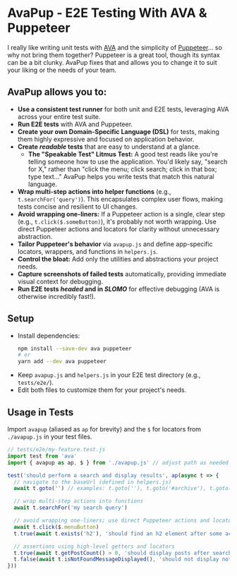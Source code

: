 # AvaPup - E2E Testing With AVA & Puppeteer

I really like writing unit tests with [AVA](https://avajs.dev/) and the simplicity of [Puppeteer](https://pptr.dev/)... so why not bring them together? Puppeteer is a great tool, though its syntax can be a bit clunky. AvaPup fixes that and allows you to change it to suit your liking or the needs of your team.

## AvaPup allows you to:

* **Use a consistent test runner** for both unit and E2E tests, leveraging AVA across your entire test suite.
* **Run E2E tests** with AVA and Puppeteer.
* **Create your own Domain-Specific Language (DSL)** for tests, making them highly expressive and focused on application behavior.
* **Create _readable_ tests** that are easy to understand at a glance.
    * **The "Speakable Test" Litmus Test:** A good test reads like you're telling someone how to use the application. You'd likely say, "search for X," rather than "click the menu; click search; click in that box; type text..." AvaPup helps you write tests that match this natural language.
* **Wrap multi-step actions into helper functions** (e.g., `t.searchFor('query')`). This encapsulates complex user flows, making tests concise and resilient to UI changes.
* **Avoid wrapping one-liners:** If a Puppeteer action is a single, clear step (e.g., `t.click($.someButton)`), it's probably not worth wrapping. Use direct Puppeteer actions and locators for clarity without unnecessary abstraction.
* **Tailor Puppeteer's behavior** via `avapup.js` and define app-specific locators, wrappers, and functions in `helpers.js`.
* **Control the bloat:** Add only the utilities and abstractions your project needs.
* **Capture screenshots of failed tests** automatically, providing immediate visual context for debugging.
* **Run E2E tests _headed_ and in _SLOMO_** for effective debugging (AVA is otherwise incredibly fast!).

## Setup

* Install dependencies:
    ```bash
    npm install --save-dev ava puppeteer
    # or
    yarn add --dev ava puppeteer
    ```
* Keep `avapup.js` and `helpers.js` in your E2E test directory (e.g., `tests/e2e/`).
* Edit both files to customize them for your project's needs.

## Usage in Tests

Import `avapup` (aliased as `ap` for brevity) and the `$` for locators from `./avapup.js` in your test files.

```javascript
// tests/e2e/my-feature.test.js
import test from 'ava'
import { avapup as ap, $ } from './avapup.js' // adjust path as needed

test('should perform a search and display results', ap(async t => {
  // navigate to the baseUrl (defined in helpers.js)
  await t.goto('') // examples: t.goto(''), t.goto('#archive'), t.goto('/some/path')

  // wrap multi-step actions into functions
  await t.searchFor('my search query')

  // avoid wrapping one-liners; use direct Puppeteer actions and locators
  await t.click($.menuButton)
  t.true(await t.exists('h2'), 'should find an h2 element after some action') // Corrected '22' to 'h2'

  // assertions using high-level getters and locators
  t.true(await t.getPostCount() > 0, 'should display posts after search')
  t.false(await t.isNotFoundMessageDisplayed(), 'should not display not-found message')
}))
